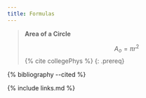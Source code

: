 ```yaml
---
title: Formulas
---
```


> **Area of a Circle**
>
> $$A_{o} = \pi r^2 $$ {% cite collegePhys %}
{: .prereq}


 {% bibliography --cited %}


{% include links.md %}
